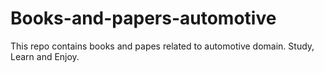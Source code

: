 # Books-and-papers-automotive

This repo contains books and papes related to automotive domain. Study, Learn and Enjoy.
